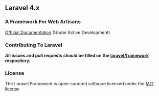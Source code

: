 ## Laravel 4.x 

### A Framework For Web Artisans

[Official Documentation](http://four.laravel.com) (Under Active Development)

### Contributing To Laravel

**All issues and pull requests should be  filled on the [laravel/framework](http://github.com/laravel/framework) respository.**

### License

The Laravel Framework is open-sourced software licensed under the [MIT license](http://opensource.org/licenses/MIT) 